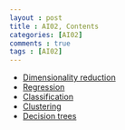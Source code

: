 ```yaml
---
layout : post
title : AI02, Contents
categories: [AI02]
comments : true
tags : [AI02]
---
```


- <a href='https://userdyk-github.github.io/ai02/AI02-Dimensionality-reduction.html' class='jb-medium'>Dimensionality reduction</a>
- <a href='https://userdyk-github.github.io/ai02/AI02-Regression.html' class='jb-medium'>Regression</a>
- <a href='https://userdyk-github.github.io/ai02/AI02-Classification.html' class='jb-medium'>Classification</a>
- <a href='https://userdyk-github.github.io/ai02/AI02-Clustering.html' class='jb-medium'>Clustering</a>
- <a href='https://userdyk-github.github.io/ai02/AI02-Decision-trees.html' class='jb-medium'>Decision trees</a>
